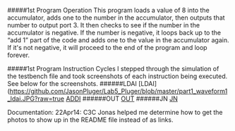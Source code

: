 #####1st Program Operation
This program loads a value of 8 into the accumulator, adds one to the number in the accumulator, then outputs that number to output port 3. It then checks to see if the number in the accumulator is negative. If the number is negative, it loops back up to the “add 1” part of the code and adds one to the value in the accumulator again. If it's not negative, it will proceed to the end of the program and loop forever.

#####1st Program Instruction Cycles
I stepped through the simulation of the testbench file and took screenshots of each instruction being executed. See below for the screenshots.
######LDAI
[LDAI](https://github.com/JasonPluger/Lab5_Pluger/blob/master/part1_waveform1_ldai.JPG?raw=true
[ADDI](https://github.com/JasonPluger/Lab5_Pluger/blob/master/part1_waveform2_addi.JPG?raw=true "Instruction 2")
######OUT
[OUT](https://github.com/JasonPluger/Lab5_Pluger/blob/master/part1_waveform3_out.JPG?raw=true "Instruction 3")
######JN
[JN](https://github.com/JasonPluger/Lab5_Pluger/blob/master/part1_waveform4_jn.JPG?raw=true "Instruction 4")




Documentation: 22Apr14: C3C Jonas helped me determine how to get the photos to show up in the README file instead of as links.
